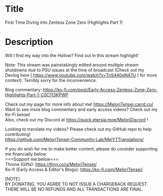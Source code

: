 # Title
First Time Diving into Zenless Zone Zero (Highlights Part 1)<br>

# Description
Will I find my way into the Hollow? Find out in this stream highlight!<br>

Note: This stream was painstakingly edited around multiple stream shutdowns due to PSU issues at the time of broadcast (Check out my Devlog here [ https://www.youtube.com/watch?v=TnS440qN47U ] for more context). Terribly sorry for the inconvenience.<br>

Blog commentary: https://ko-fi.com/post/Early-Access-Zenless-Zone-Zero-Highlights-Part-1-C0C113KPWP<br>

Check out my page for more info about me! https://MeloriTensei.carrd.co/<br>
Want to see more blog commentary and early access videos? Check out my Ko-Fi below!<br>
Also, check out my Discord at https://quick.etersia.moe/MeloriDiscord !<br>

Looking to translate my videos? Please check out my GitHub repo to help contributing!<br>
https://github.com/MeloriTensei-Community-Lab/MelYTTranslations/<br>

If you do wish for me to make better content, please do consider supporting me financially below.<br>
===Support me below===<br>
Throne (Gifts): https://thrn.co/u/MeloriTensei/<br>
Ko-fi (Early Access & Editor's Blogs): https://ko-fi.com/MeloriTensei/<br>

[NOTE]<br>
BY DONATING, YOU AGREE TO NOT ISSUE A CHARGEBACK REQUEST. THERE WILL BE NO REFUNDS AND ALL TRANSACTIONS ARE FINAL.<br>
